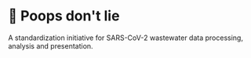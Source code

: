 # 💩 Poops don't lie
A standardization initiative for SARS-CoV-2 wastewater data processing, analysis and presentation.


